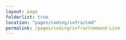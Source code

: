 ```yaml
---
layout: page
folderlist: true
location: "pages/coding/infra/cmd"
permalink: /pages/coding/infra/Command-Line
---
```

